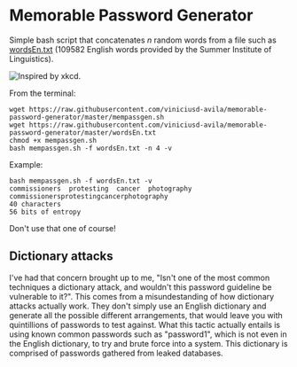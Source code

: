 # Memorable Password Generator

Simple bash script that concatenates _n_ random words from a file such as [wordsEn.txt](https://raw.githubusercontent.com/viniciusd-avila/memorable-password-generator/master/wordsEn.txt) (109582 English words provided by the Summer Institute of Linguistics).

![Inspired by xkcd.](https://imgs.xkcd.com/comics/password_strength.png)

From the terminal:
```
wget https://raw.githubusercontent.com/viniciusd-avila/memorable-password-generator/master/mempassgen.sh
wget https://raw.githubusercontent.com/viniciusd-avila/memorable-password-generator/master/wordsEn.txt
chmod +x mempassgen.sh
bash mempassgen.sh -f wordsEn.txt -n 4 -v 
```

Example:
```
bash mempassgen.sh -f wordsEn.txt -v
commissioners  protesting  cancer  photography
commissionersprotestingcancerphotography
40 characters
56 bits of entropy
```

Don't use that one of course!

## Dictionary attacks

I've had that concern brought up to me, "Isn't one of the most common techniques a dictionary attack, and wouldn't this password guideline be vulnerable to it?". This comes from a misundestanding of how dictionary attacks actually work. They don't simply use an English dictionary and generate all the possible different arrangements, that would leave you with quintillions of passwords to test against. What this tactic actually entails is using known common passwords such as "password1", which is not even in the English dictionary, to try and brute force into a system. This dictionary is comprised of passwords gathered from leaked databases.

